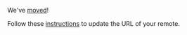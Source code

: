 We've [moved](http://github.com/3rdparty/stout)!

Follow these
[instructions](https://help.github.com/articles/changing-a-remote-s-url)
to update the URL of your remote.
